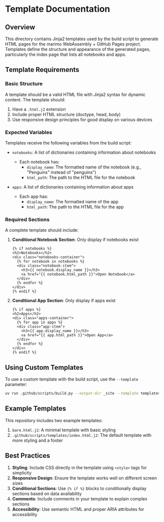 # Template Documentation

## Overview

This directory contains Jinja2 templates used by the build 
script to generate HTML pages for the marimo WebAssembly + GitHub Pages project. 
Templates define the structure and appearance of the generated pages, 
particularly the index page that lists all notebooks and apps.

## Template Requirements

### Basic Structure

A template should be a valid HTML file with Jinja2 syntax for dynamic content. The template should:

1. Have a `.html.j2` extension
2. Include proper HTML structure (doctype, head, body)
3. Use responsive design principles for good display on various devices

### Expected Variables

Templates receive the following variables from the build script:

- `notebooks`: A list of dictionaries containing information about notebooks
  - Each notebook has:
    - `display_name`: The formatted name of the notebook (e.g., "Penguins" instead of "penguins")
    - `html_path`: The path to the HTML file for the notebook

- `apps`: A list of dictionaries containing information about apps
  - Each app has:
    - `display_name`: The formatted name of the app
    - `html_path`: The path to the HTML file for the app

### Required Sections

A complete template should include:

1. **Conditional Notebook Section**: Only display if notebooks exist
   
   ```jinja
   {% if notebooks %}
   <h2>Notebooks</h2>
   <div class="notebooks-container">
     {% for notebook in notebooks %}
     <div class="notebook-item">
       <h3>{{ notebook.display_name }}</h3>
       <a href="{{ notebook.html_path }}">Open Notebook</a>
     </div>
     {% endfor %}
   </div>
   {% endif %}
   ```

2. **Conditional App Section**: Only display if apps exist
   
   ```jinja
   {% if apps %}
   <h2>Apps</h2>
   <div class="apps-container">
     {% for app in apps %}
     <div class="app-item">
       <h3>{{ app.display_name }}</h3>
       <a href="{{ app.html_path }}">Open App</a>
     </div>
     {% endfor %}
   </div>
   {% endif %}
   ```

## Using Custom Templates

To use a custom template with the build script, use the `--template` parameter:

```bash
uv run .github/scripts/build.py --output-dir _site --template templates/your-custom-template.html.j2
```

## Example Templates

This repository includes two example templates:

1. `bare.html.j2`: A minimal template with basic styling
2. `.github/scripts/templates/index.html.j2`: The default template with more styling and a footer

## Best Practices

1. **Styling**: Include CSS directly in the template using `<style>` tags for simplicity
2. **Responsive Design**: Ensure the template works well on different screen sizes
3. **Conditional Sections**: Use `{% if %}` blocks to conditionally display sections based on data availability
4. **Comments**: Include comments in your template to explain complex sections
5. **Accessibility**: Use semantic HTML and proper ARIA attributes for accessibility
